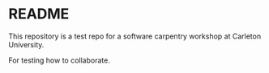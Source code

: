 # README

This repository is a test repo for a software carpentry workshop
at Carleton University.

For testing how to collaborate. 
